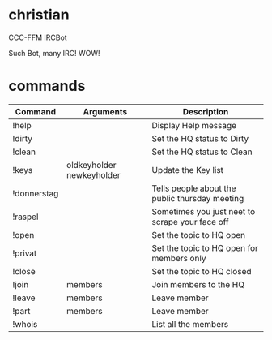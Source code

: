 # christian
CCC-FFM IRCBot 

Such Bot, many IRC! WOW!

# commands
| Command | Arguments | Description                |
|---------|-----------|----------------------------|
| !help   | | Display Help message       |
| !dirty  | | Set the HQ status to Dirty |
| !clean  | | Set the HQ status to Clean |
| !keys   | oldkeyholder newkeyholder | Update the Key list |
| !donnerstag |  | Tells people about the public thursday meeting |
| !raspel | | Sometimes you just neet to scrape your face off|
| !open   | | Set the topic to HQ open                  |
| !privat | | Set the topic to HQ open for members only |
| !close  | | Set the topic to HQ closed |
| !join   | members | Join members to the HQ |
| !leave  | members | Leave member |
| !part   | members | Leave member |
| !whois  | | List all the members |
